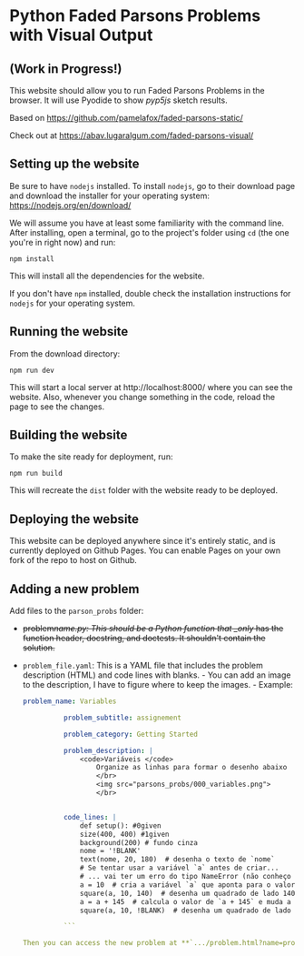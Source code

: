 # Python Faded Parsons Problems with Visual Output

## (Work in Progress!)

This website should allow you to run Faded Parsons Problems in the browser.
It will use Pyodide to show _pyp5js_ sketch results.

Based on https://github.com/pamelafox/faded-parsons-static/

Check out at https://abav.lugaralgum.com/faded-parsons-visual/

## Setting up the website

Be sure to have `nodejs` installed. To install `nodejs`, go to their download page and download the installer for your operating system: https://nodejs.org/en/download/

We will assume you have at least some familiarity with the command line. After installing, open a terminal, go to the project's folder using `cd` (the one you're in right now) and run:

`npm install`

This will install all the dependencies for the website.

If you don't have `npm` installed, double check the installation instructions for `nodejs` for your operating system.

## Running the website

From the download directory:

`npm run dev`

This will start a local server at http://localhost:8000/ where you can see the website. Also, whenever you change something in the code, reload the page to see the changes.

## Building the website

To make the site ready for deployment, run:

`npm run build`

This will recreate the `dist` folder with the website ready to be deployed.

## Deploying the website

This website can be deployed anywhere since it's entirely static, and is currently deployed on Github Pages. You can enable Pages on your own fork of the repo to host on Github.

## Adding a new problem

Add files to the `parson_probs` folder:

- ~~problem*name.py: This should be a Python function that \_only* has the function header, docstring, and doctests. It shouldn't contain the solution.~~
- `problem_file.yaml`: This is a YAML file that includes the problem description (HTML) and code lines with blanks. - You can add an image to the description, I have to figure where to keep the images. - Example:

  ````yaml
  problem_name: Variables

      		problem_subtitle: assignement

      		problem_category: Getting Started

      		problem_description: |
      			<code>Variáveis </code>
      				Organize as linhas para formar o desenho abaixo
      				</br>
      				<img src="parsons_probs/000_variables.png">
      				</br>


      		code_lines: |
      			def setup(): #0given
      			size(400, 400) #1given
      			background(200) # fundo cinza
      			nome = '!BLANK'
      			text(nome, 20, 180)  # desenha o texto de `nome`
      			# Se tentar usar a variável `a` antes de criar...
      			# ... vai ter um erro do tipo NameError (não conheço `a`)
      			a = 10  # cria a variável `a` que aponta para o valor 10
      			square(a, 10, 140)  # desenha um quadrado de lado 140 em x:10, y:10
      			a = a + 145  # calcula o valor de `a + 145` e muda a variável `a`
      			square(a, 10, !BLANK)  # desenha um quadrado de lado 140

      		```

  Then you can access the new problem at **`.../problem.html?name=problem_file`**
  ````
